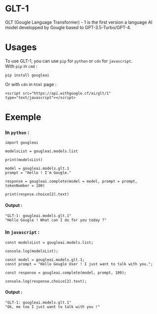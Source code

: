 # GLT-1
GLT (Gougle Language Transformer) - 1 is the first version a language AI model developped by Gougle based to GPT-3.5-Turbo/GPT-4.

# Usages
To use GLT-1, you can use `pip` for `python` or `cdn` for `javascript`.<br>
With `pip` in `cmd` :<br>
```
pip install gougleai
```
Or with `cdn` in `html` page :<br>
```
<script src="https://api.withgougle.cf/ai/glt/1" type="text/javascript"></script>
```

# Exemple
### In `python` :<br>
```
import gougleai

modelsList = gougleai.models.list

print(modelsList)

model = gougleai.models.glt.1
prompt = "Hello ! I'm Gougle."

response = gougleai.complete(model = model, prompt = prompt, tokenNumber = 100)

print(respnse.choice[2].text)
```

#### Output :<br>
```
"GLT-1: gougleai.models.glt.1"
"Hello Gougle ! What can I do for you today ?"
```

### In `javascript` :<br>
```
const modelsList = gougleai.models.list;

console.log(modelsList);

const model = gougleai.models.glt.1;
const prompt = "Hello Gougle User ! I just want to talk with you.";

const response = gougleai.complete(model, prompt, 100);

console.log(response.choice[2].text);
```

#### Output :<br>
```
"GLT-1: gougleai.models.glt.1"
"Ok, me too I just want to talk with you !"
```
